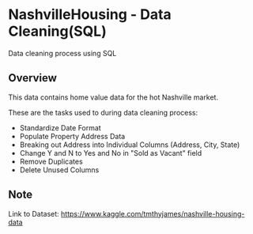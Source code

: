 # NashvilleHousing - Data Cleaning(SQL)

Data cleaning process using SQL

## Overview

This data contains home value data for the hot Nashville market.

These are the tasks used to during data cleaning process:

  - Standardize Date Format
  - Populate Property Address Data
  - Breaking out Address into Individual Columns (Address, City, State)
  - Change Y and N to Yes and No in "Sold as Vacant" field
  - Remove Duplicates
  - Delete Unused Columns

## Note
Link to Dataset: https://www.kaggle.com/tmthyjames/nashville-housing-data
